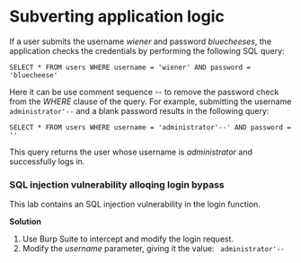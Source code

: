 # Subverting application logic

If a user submits the username *wiener* and password *bluecheeses*, the application checks the credentials by performing the following SQL query:

``` SELECT * FROM users WHERE username = 'wiener' AND password = 'bluecheese' ```

Here it can be use comment sequence -- to remove the password check from the *WHERE* clause of the query. For example, submitting the username ``` administrator'--``` and a blank password results in the following query:

``` SELECT * FROM users WHERE username = 'administrator'--' AND password = '' ```

This query returns the user whose username is *administrator* and successfully logs in.

### SQL injection vulnerability alloqing login bypass

This lab contains an SQL injection vulnerability in the login function.

**Solution**

1. Use Burp Suite to intercept and modify the login request.
2. Modify the *username* parameter, giving it the value: ``` administrator'--```